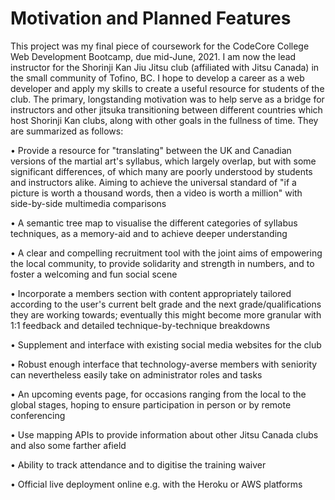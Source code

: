 # Motivation and Planned Features

This project was my final piece of coursework for the CodeCore College Web Development Bootcamp, due mid-June, 2021. I am now the lead instructor for the Shorinji Kan Jiu Jitsu club (affiliated with Jitsu Canada) in the small community of Tofino, BC. I hope to develop a career as a web developer and apply my skills to create a useful resource for students of the club. The primary, longstanding motivation was to help serve as a bridge for instructors and other jitsuka transitioning between different countries which host Shorinji Kan clubs, along with other goals in the fullness of time. They are summarized as follows:

• Provide a resource for "translating" between the UK and Canadian versions of the martial art's syllabus, which largely overlap, but with some significant differences, of which many are poorly understood by students and instructors alike. Aiming to achieve the universal standard of "if a picture is worth a thousand words, then a video is worth a million" with side-by-side multimedia comparisons

• A semantic tree map to visualise the different categories of syllabus techniques, as a memory-aid and to achieve deeper understanding

• A clear and compelling recruitment tool with the joint aims of empowering the local community, to provide solidarity and strength in numbers, and to foster a welcoming and fun social scene

• Incorporate a members section with content appropriately tailored according to the user's current belt grade and the next grade/qualifications they are working towards; eventually this might become more granular with 1:1 feedback and detailed technique-by-technique breakdowns

• Supplement and interface with existing social media websites for the club

• Robust enough interface that technology-averse members with seniority can nevertheless easily take on administrator roles and tasks

• An upcoming events page, for occasions ranging from the local to the global stages, hoping to ensure participation in person or by remote conferencing

• Use mapping APIs to provide information about other Jitsu Canada clubs and also some farther afield

• Ability to track attendance and to digitise the training waiver

• Official live deployment online e.g. with the Heroku or AWS platforms